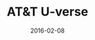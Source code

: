---
layout: site
title: "AT&T U-verse"
date: 2016-02-08
categories: [entertainment]
version: 1.2.32
major: 1
minor: 2
patch: 32
slug: att-uverse
link: http://uverse.com/
submitter: lpolepeddi
permalink: /sites/:slug
---
